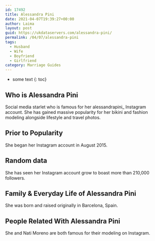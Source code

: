 ```yaml
---
id: 17492
title: Alessandra Pini
date: 2021-04-07T19:39:27+00:00
author: Laima
layout: post
guid: https://ukdataservers.com/alessandra-pini/
permalink: /04/07/alessandra-pini
tags:
  - Husband
  - Wife
  - Boyfriend
  - Girlfriend
category: Marriage Guides
---
```


* some text
{: toc}


## Who is Alessandra Pini
                  
                  
                  
Social media starlet who is famous for her alessandrapini_ Instagram account. She has gained massive popularity for her bikini and fashion modeling alongside lifestyle and travel photos. 
                  
              
            
              
            
                
                
                
## Prior to Popularity
                  
                  
                  
She began her Instagram account in August 2015. 
                  
              
            
              
            
                
                
                
## Random data
                  
                  
                  
She has seen her Instagram account grow to boast more than 210,000 followers. 
                  
              
            
              
            
                
                
                
## Family & Everyday Life of Alessandra Pini
                  
                  
                  
She was born and raised originally in Barcelona, Spain. 
                  
              
            
              
            
                
                
                
## People Related With Alessandra Pini
                  
                  
                  
She and Nati Moreno are both famous for their modeling on Instagram. 
                  
              
            
              
            
                
              
            
              
              
            
            
              
            
          
          
          